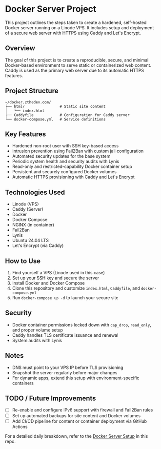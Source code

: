 # Docker Server Project

This project outlines the steps taken to create a hardened, self-hosted Docker server running on a Linode VPS. It includes setup and deployment of a secure web server with HTTPS using Caddy and Let's Encrypt.

## Overview
The goal of this project is to create a reproducible, secure, and minimal Docker-based environment to serve static or containerized web content. Caddy is used as the primary web server due to its automatic HTTPS features.

## Project Structure
```
~/docker.zthedev.com/
├── html/                # Static site content
│   └── index.html
├── Caddyfile            # Configuration for Caddy server
└── docker-compose.yml   # Service definitions
```

## Key Features
- Hardened non-root user with SSH key-based access
- Intrusion prevention using Fail2Ban with custom jail configuration
- Automated security updates for the base system
- Periodic system health and security audits with Lynis
- Read-only and restricted-capability Docker container setup
- Persistent and securely configured Docker volumes
- Automatic HTTPS provisioning with Caddy and Let's Encrypt

## Technologies Used
- Linode (VPS)
- Caddy (Server)
- Docker
- Docker Compose
- NGINX (in container)
- Fail2Ban
- Lynis
- Ubuntu 24.04 LTS
- Let's Encrypt (via Caddy)

## How to Use
1. Find yourself a VPS (Linode used in this case)
2. Set up your SSH key and secure the server
3. Install Docker and Docker Compose
4. Clone this repository and customize `index.html`, `Caddyfile`, and `docker-compose.yml`
5. Run `docker-compose up -d` to launch your secure site

## Security
- Docker container permissions locked down with `cap_drop`, `read_only`, and proper volume setup
- Caddy handles TLS certificate issuance and renewal
- System audits with Lynis

## Notes
- DNS must point to your VPS IP before TLS provisioning
- Snapshot the server regularly before major changes
- For dynamic apps, extend this setup with environment-specific containers

## TODO / Future Improvements
- [ ] Re-enable and configure IPv6 support with firewall and Fail2Ban rules
- [ ] Set up automated backups for site content and Docker volumes
- [ ] Add CI/CD pipeline for content or container deployment via GitHub Actions

For a detailed daily breakdown, refer to the [Docker Server Setup](dockerServerSetupJournal.md) in this repo.

